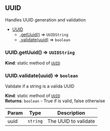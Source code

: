 <a name="module_UUID"></a>

## UUID
Handles UUID generation and validation


* [UUID](#module_UUID)
    * [.getUuid()](#module_UUID.getUuid) ⇒ <code>UUIDString</code>
    * [.validate(uuid)](#module_UUID.validate) ⇒ <code>boolean</code>

<a name="module_UUID.getUuid"></a>

### UUID.getUuid() ⇒ <code>UUIDString</code>
**Kind**: static method of [<code>UUID</code>](#module_UUID)  
<a name="module_UUID.validate"></a>

### UUID.validate(uuid) ⇒ <code>boolean</code>
Validate if a string is a valida UUID

**Kind**: static method of [<code>UUID</code>](#module_UUID)  
**Returns**: <code>boolean</code> - True if is valid, false otherwise  

| Param | Type | Description |
| --- | --- | --- |
| uuid | <code>string</code> | The UUID to validate |

